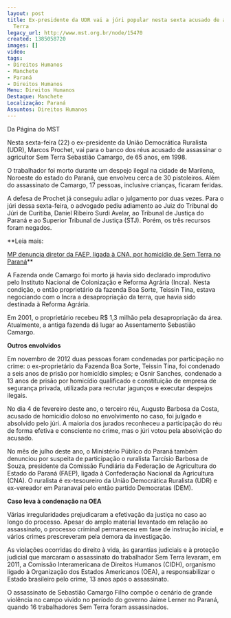 ```yaml
---
layout: post
title: Ex-presidente da UDR vai a júri popular nesta sexta acusado de assassinar Sem
  Terra
legacy_url: http://www.mst.org.br/node/15470
created: 1385058720
images: []
video: 
tags:
- Direitos Humanos
- Manchete
- Paraná
- Direitos Humanos
Menu: Direitos Humanos
Destaque: Manchete
Localização: Paraná
Assuntos: Direitos Humanos
---
```



Da Página do MST

Nesta sexta-feira (22) o ex-presidente da União Democrática Ruralista (UDR), Marcos Prochet, vai para o banco dos réus acusado de assassinar o agricultor Sem Terra Sebastião Camargo, de 65 anos, em 1998. 


O trabalhador foi morto durante um despejo ilegal na cidade de Marilena, Noroeste do estado do Paraná, que envolveu cerca de 30 pistoleiros. Além do assassinato de Camargo, 17 pessoas, inclusive crianças, ficaram feridas.


A defesa de Prochet já conseguiu adiar o julgamento por duas vezes. Para o júri dessa sexta-feira, o advogado pediu adiamento ao Juiz do Tribunal do Júri de Curitiba, Daniel Ribeiro Surdi Avelar, ao Tribunal de Justiça do Paraná e ao Superior Tribunal de Justiça (STJ). Porém, os três recursos foram negados.


**Leia mais:

[MP denuncia diretor da FAEP, ligada à CNA, por homicídio de Sem Terra no Paraná](http://www.mst.org.br/node/15460)**

A Fazenda onde Camargo foi morto já havia sido declarado improdutivo pelo Instituto Nacional de Colonização e Reforma Agrária (Incra). Nesta condição, o então proprietário da fazenda Boa Sorte, Teissin Tina, estava negociando com o Incra a desapropriação da terra, que havia sido destinada à Reforma Agrária. 


Em 2001, o proprietário recebeu R$ 1,3 milhão pela desapropriação da área. Atualmente, a antiga fazenda dá lugar ao Assentamento Sebastião Camargo.


**Outros envolvidos**

Em novembro de 2012 duas pessoas foram condenadas por participação no crime: o ex-proprietário da Fazenda Boa Sorte, Teissin Tina, foi condenado a seis anos de prisão por homicídio simples; e Osnir Sanches, condenado a 13 anos de prisão por homicídio qualificado e constituição de empresa de segurança privada, utilizada para recrutar jagunços e executar despejos ilegais.


No dia 4 de fevereiro deste ano, o terceiro réu, Augusto Barbosa da Costa, acusado de homicídio doloso no envolvimento no caso, foi julgado e absolvido pelo júri. A maioria dos jurados reconheceu a participação do réu de forma efetiva e consciente no crime, mas o júri votou pela absolvição do acusado.


No mês de julho deste ano, o Ministério Público do Paraná também denunciou por suspeita de participação o ruralista Tarcísio Barbosa de Souza, presidente da Comissão Fundiária da Federação de Agricultura do Estado do Paraná (FAEP), ligada à Confederação Nacional da Agricultura (CNA). O ruralista é ex-tesoureiro da União Democrática Ruralista (UDR) e ex-vereador em Paranavaí pelo então partido Democratas (DEM).


**Caso leva à condenação na OEA**

Várias irregularidades prejudicaram a efetivação da justiça no caso ao longo do processo. Apesar do amplo material levantado em relação ao assassinato, o processo criminal permaneceu em fase de instrução inicial, e vários crimes prescreveram pela demora da investigação.


As violações ocorridas do direito à vida, às garantias judiciais e à proteção judicial que marcaram o assassinato do trabalhador Sem Terra levaram, em 2011, a Comissão Interamericana de Direitos Humanos (CIDH), organismo ligado à Organização dos Estados Americanos (OEA), a responsabilizar o Estado brasileiro pelo crime, 13 anos após o assassinato.


O assassinato de Sebastião Camargo Filho compõe o cenário de grande violência no campo vivido no período do governo Jaime Lerner no Paraná, quando 16 trabalhadores Sem Terra foram assassinados.

 
